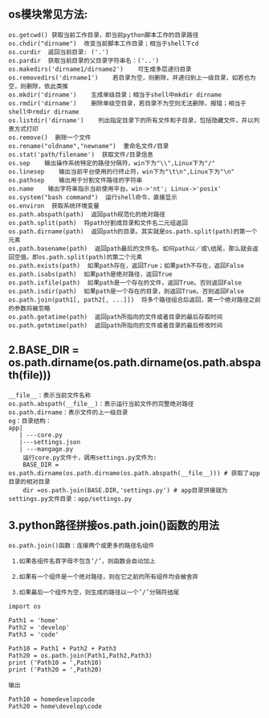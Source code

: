 ## os模块常见方法:
    os.getcwd() 获取当前工作目录，即当前python脚本工作的目录路径
    os.chdir("dirname")  改变当前脚本工作目录；相当于shell下cd
    os.curdir  返回当前目录: ('.')
    os.pardir  获取当前目录的父目录字符串名：('..')
    os.makedirs('dirname1/dirname2')    可生成多层递归目录
    os.removedirs('dirname1')    若目录为空，则删除，并递归到上一级目录，如若也为空，则删除，依此类推
    os.mkdir('dirname')    生成单级目录；相当于shell中mkdir dirname
    os.rmdir('dirname')    删除单级空目录，若目录不为空则无法删除，报错；相当于shell中rmdir dirname
    os.listdir('dirname')    列出指定目录下的所有文件和子目录，包括隐藏文件，并以列表方式打印
    os.remove()  删除一个文件
    os.rename("oldname","newname")  重命名文件/目录
    os.stat('path/filename')  获取文件/目录信息
    os.sep    输出操作系统特定的路径分隔符，win下为"\\",Linux下为"/"
    os.linesep    输出当前平台使用的行终止符，win下为"\t\n",Linux下为"\n"
    os.pathsep    输出用于分割文件路径的字符串
    os.name    输出字符串指示当前使用平台。win->'nt'; Linux->'posix'
    os.system("bash command")  运行shell命令，直接显示
    os.environ  获取系统环境变量
    os.path.abspath(path)  返回path规范化的绝对路径
    os.path.split(path)  将path分割成目录和文件名二元组返回
    os.path.dirname(path)  返回path的目录。其实就是os.path.split(path)的第一个元素
    os.path.basename(path)  返回path最后的文件名。如何path以／或\结尾，那么就会返回空值。即os.path.split(path)的第二个元素
    os.path.exists(path)  如果path存在，返回True；如果path不存在，返回False
    os.path.isabs(path)  如果path是绝对路径，返回True
    os.path.isfile(path)  如果path是一个存在的文件，返回True。否则返回False
    os.path.isdir(path)  如果path是一个存在的目录，则返回True。否则返回False
    os.path.join(path1[, path2[, ...]])  将多个路径组合后返回，第一个绝对路径之前的参数将被忽略
    os.path.getatime(path)  返回path所指向的文件或者目录的最后存取时间
    os.path.getmtime(path)  返回path所指向的文件或者目录的最后修改时间
    
## 2.BASE_DIR = os.path.dirname(os.path.dirname(os.path.abspath(__file__)))
    __file__：表示当前文件名称
    os.path.abspath(__file__)：表示运行当前文件的完整绝对路径
    os.path.dirname：表示文件的上一级目录
    eg：目录结构：
    app|
       | ---core.py
       |---settings.json
       | ---mangage.py
        运行core.py文件十，调用settings.py文件为:
        BASE_DIR = os.path.dirname(os.path.dirname(os.path.abspath(__file__))) # 获取了app目录的相对目录
        dir =os.path.join(BASE.DIR,'settings.py') # app目录拼接就为settings.py文件目录：app/settings.py
        
    
## 3.python路径拼接os.path.join()函数的用法

    os.path.join()函数：连接两个或更多的路径名组件

     1.如果各组件名首字母不包含’/’，则函数会自动加上

     2.如果有一个组件是一个绝对路径，则在它之前的所有组件均会被舍弃

     3.如果最后一个组件为空，则生成的路径以一个’/’分隔符结尾

    import os

    Path1 = 'home'
    Path2 = 'develop'
    Path3 = 'code'

    Path10 = Path1 + Path2 + Path3
    Path20 = os.path.join(Path1,Path2,Path3)
    print ('Path10 = ',Path10)
    print ('Path20 = ',Path20)

    输出

    Path10 = homedevelopcode
    Path20 = home\develop\code

